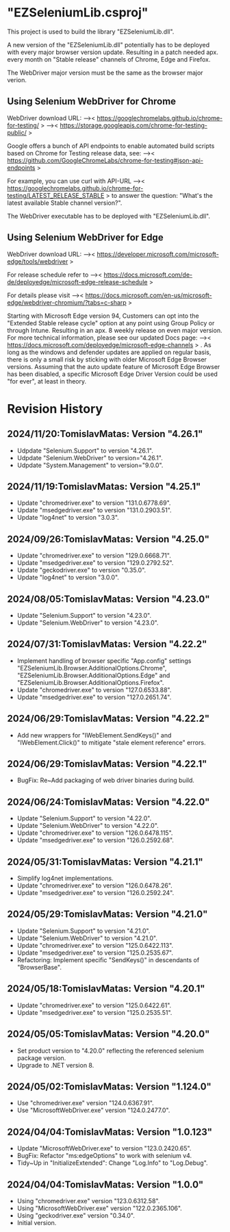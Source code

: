 # "EZSeleniumLib.csproj"
This project is used to build the library "EZSeleniumLib.dll".

A new version of the "EZSeleniumLib.dll" potentially has to 
be deployed with every major browser version update.
Resulting in a patch needed apx. every month on "Stable release" 
channels of Chrome, Edge and Firefox.

The WebDriver major version must be the same as the browser major verion.

## Using Selenium WebDriver for Chrome
WebDriver download URL:
-->< https://googlechromelabs.github.io/chrome-for-testing/ >
-->< https://storage.googleapis.com/chrome-for-testing-public/ >

Google offers a bunch of API endpoints to enable automated build 
scripts based on Chrome for Testing release data, see:
-->< https://github.com/GoogleChromeLabs/chrome-for-testing#json-api-endpoints >

For example, you can use curl with API-URL
-->< https://googlechromelabs.github.io/chrome-for-testing/LATEST_RELEASE_STABLE > 
to answer the question: "What's the latest available Stable channel version?". 

The WebDriver executable has to be deployed with "EZSeleniumLib.dll".

## Using Selenium WebDriver for Edge 
WebDriver download URL:
-->< https://developer.microsoft.com/microsoft-edge/tools/webdriver >

For release schedule refer to
-->< https://docs.microsoft.com/de-de/deployedge/microsoft-edge-release-schedule >

For details please visit
-->< https://docs.microsoft.com/en-us/microsoft-edge/webdriver-chromium/?tabs=c-sharp >

Starting with Microsoft Edge version 94, Customers can opt into the 
"Extended Stable release cycle" option at any point using Group Policy
or through Intune. Resulting in an apx. 8 weekly release on even major version.
For more technical information, please see our updated Docs page: 
-->< https://docs.microsoft.com/deployedge/microsoft-edge-channels > .
As long as the windows and defender updates are applied on regular basis,
there is only a small risk by sticking with older Microsoft Edge Browser versions.
Assuming that the auto update feature of Microsoft Edge Browser has been disabled,
a specific Microsoft Edge Driver Version could be used "for ever", at least in theory.

# Revision History
## 2024/11/20:TomislavMatas: Version "4.26.1"
* Udpdate "Selenium.Support" to version "4.26.1".
* Udpdate "Selenium.WebDriver" to version="4.26.1".
* Udpdate "System.Management" to version="9.0.0".

## 2024/11/19:TomislavMatas: Version "4.25.1"
* Update "chromedriver.exe" to version "131.0.6778.69".
* Update "msedgedriver.exe" to version "131.0.2903.51".
* Update "log4net" to version "3.0.3".

## 2024/09/26:TomislavMatas: Version "4.25.0"
* Update "chromedriver.exe" to version "129.0.6668.71".
* Update "msedgedriver.exe" to version "129.0.2792.52".
* Update "geckodriver.exe"  to version "0.35.0".
* Update "log4net" to version "3.0.0".

## 2024/08/05:TomislavMatas: Version "4.23.0"
* Update "Selenium.Support" to version "4.23.0".
* Update "Selenium.WebDriver" to version "4.23.0".

## 2024/07/31:TomislavMatas: Version "4.22.2"
* Implement handling of browser specific "App.config" settings
  "EZSeleniumLib.Browser.AdditionalOptions.Chrome",
  "EZSeleniumLib.Browser.AdditionalOptions.Edge" and
  "EZSeleniumLib.Browser.AdditionalOptions.Firefox".
* Update "chromedriver.exe" to version "127.0.6533.88".
* Update "msedgedriver.exe" to version "127.0.2651.74".

## 2024/06/29:TomislavMatas: Version "4.22.2"
* Add new wrappers for "IWebElement.SendKeys()" and "IWebElement.Click()"
  to mitigate "stale element reference" errors.

## 2024/06/29:TomislavMatas: Version "4.22.1"
* BugFix: Re~Add packaging of web driver binaries during build.

## 2024/06/24:TomislavMatas: Version "4.22.0"
* Update "Selenium.Support" to version "4.22.0".
* Update "Selenium.WebDriver" to version "4.22.0".
* Update "chromedriver.exe" to version "126.0.6478.115".
* Update "msedgedriver.exe" to version "126.0.2592.68".

## 2024/05/31:TomislavMatas: Version "4.21.1"
* Simplify log4net implementations.
* Update "chromedriver.exe" to version "126.0.6478.26".
* Update "msedgedriver.exe" to version "126.0.2592.24".

## 2024/05/29:TomislavMatas: Version "4.21.0"
* Update "Selenium.Support" to version "4.21.0".
* Update "Selenium.WebDriver" to version "4.21.0".
* Update "chromedriver.exe" to version "125.0.6422.113".
* Update "msedgedriver.exe" to version "125.0.2535.67".
* Refactoring: Implement specific "SendKeys()" in descendants of "BrowserBase". 

## 2024/05/18:TomislavMatas: Version "4.20.1"
* Update "chromedriver.exe" to version "125.0.6422.61".
* Update "msedgedriver.exe" to version "125.0.2535.51".

## 2024/05/05:TomislavMatas: Version "4.20.0"
* Set product version to "4.20.0" reflecting the referenced selenium package version.
* Upgrade to .NET version 8.

## 2024/05/02:TomislavMatas: Version "1.124.0"
* Use "chromedriver.exe" version "124.0.6367.91".
* Use "MicrosoftWebDriver.exe" version "124.0.2477.0".

## 2024/04/04:TomislavMatas: Version "1.0.123"
* Update "MicrosoftWebDriver.exe" to version "123.0.2420.65".
* BugFix: Refactor "ms:edgeOptions" to work with selenium v4.
* Tidy~Up in "InitializeExtended": Change "Log.Info" to "Log.Debug".

## 2024/04/04:TomislavMatas: Version "1.0.0"
* Using "chromedriver.exe" version "123.0.6312.58".
* Using "MicrosoftWebDriver.exe" version "122.0.2365.106".
* Using "geckodriver.exe" version "0.34.0".
* Initial version.
